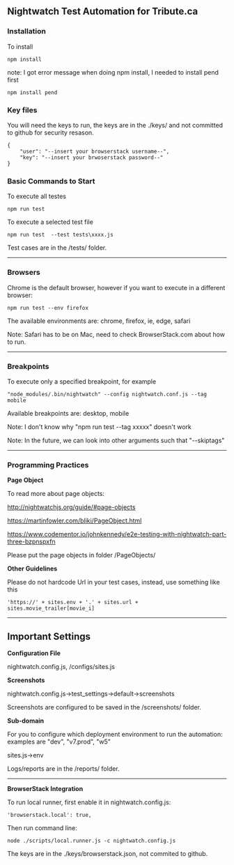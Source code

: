 ﻿## Nightwatch Test Automation for Tribute.ca

### Installation

To install
```
npm install
```

note: I got error message when doing npm install, I needed to install pend first
```
npm install pend
```


### Key files
You will need the keys to run, the keys are in the ./keys/ and not committed to github for security resason.

```
{
    "user": "--insert your browserstack username--",
    "key": "--insert your brwoserstack password--"
}
```

### Basic Commands to Start

To execute all testes
```
npm run test
```

To execute a selected test file
```
npm run test  --test tests\xxxx.js
```

Test cases are in the /tests/ folder.

---
### Browsers

Chrome is the default browser, however if you want to execute in a different browser:
```
npm run test --env firefox
```

The available environments are: chrome, firefox, ie, edge, safari

Note: Safari has to be on Mac, need to check BrowserStack.com about how to run.


---
### Breakpoints

To execute only a specified breakpoint, for example

```
"node_modules/.bin/nightwatch" --config nightwatch.conf.js --tag mobile
```

Available breakpoints are: desktop, mobile


Note: I don't know why "npm run test --tag xxxxx" doesn't work

Note: In the future, we can look into other arguments such that "--skiptags"


---
### Programming Practices

**Page Object**

To read more about page objects:

http://nightwatchjs.org/guide/#page-objects

https://martinfowler.com/bliki/PageObject.html

https://www.codementor.io/johnkennedy/e2e-testing-with-nightwatch-part-three-bzpnspxfn


Please put the page objects in folder /PageObjects/


**Other Guidelines**

Please do not hardcode Url in your test cases, instead, use something like this
```
'https://' + sites.env + '.' + sites.url + sites.movie_trailer[movie_i]
```


---
## Important Settings

**Configuration File**

nightwatch.config.js, /configs/sites.js


**Screenshots**

nightwatch.config.js->test_settings->default->screenshots

Screenshots are configured to be saved in the /screenshots/ folder.


**Sub-domain**

For you to configure which deployment environment to run the automation: examples are "dev", "v7.prod", "w5"

sites.js->env




Logs/reports are in the /reports/ folder.

---

**BrowserStack Integration**

To run local runner, first enable it in nightwatch.config.js:
```
'browserstack.local': true,
```

Then run command line:
```
node ./scripts/local.runner.js -c nightwatch.config.js
```

The keys are in the ./keys/browserstack.json, not commited to github.
